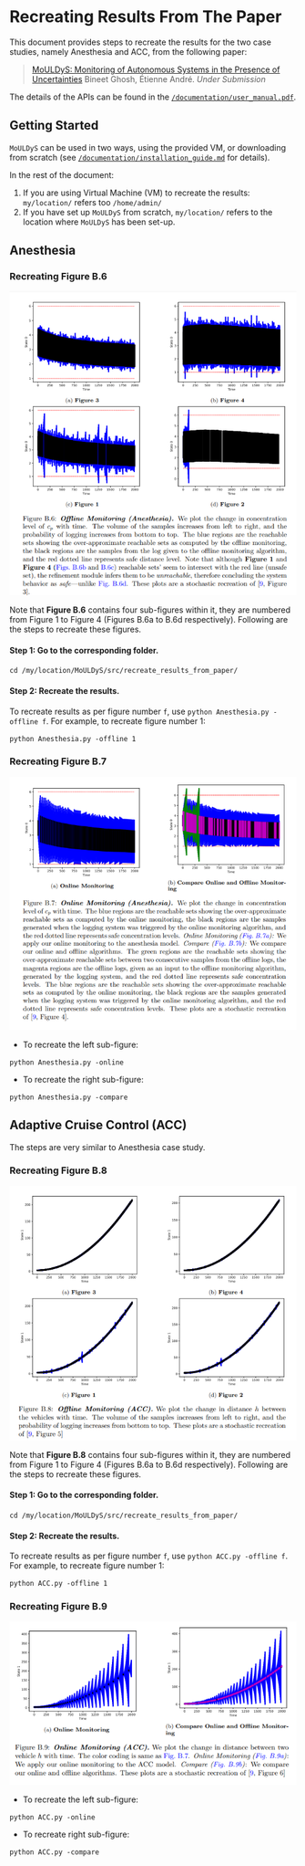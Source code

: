 # Recreating Results From The Paper

This document provides steps to recreate the results for the two case studies, namely Anesthesia and ACC, from the following paper:

> [MoULDyS: Monitoring of Autonomous Systems in the Presence of Uncertainties]()
> Bineet Ghosh, Étienne André. 
> _Under Submission_

The details of the APIs can be found in the [`/documentation/user_manual.pdf`](https://github.com/bineet-coderep/MoULDyS/blob/main/documentation/user_guide.pdf).

## Getting Started

`MoULDyS` can be used in two ways, using the provided VM, or downloading from scratch (see [`/documentation/installation_guide.md`](https://github.com/bineet-coderep/MoULDyS/blob/main/documentation/installation_guide.md) for details).

In the rest of the document:

1. If you are using Virtual Machine (VM) to recreate the results: `my/location/` refers too `/home/admin/`
2. If you have set up `MoULDyS` from scratch, `my/location/` refers to the location where `MoULDyS` has been set-up.

## Anesthesia

### Recreating Figure B.6

![FigB6](FigB6.png)

Note that **Figure B.6** contains four sub-figures within it, they are numbered from Figure 1 to Figure 4 (Figures B.6a to B.6d respectively). Following are the steps to recreate these figures.

#### Step 1: Go to the corresponding folder.

```shell
cd /my/location/MoULDyS/src/recreate_results_from_paper/
```

#### Step 2: Recreate the results.

To recreate results as per figure number `f`, use `python Anesthesia.py -offline f`. For example, to recreate figure number 1:

```shell
python Anesthesia.py -offline 1
```

### Recreating Figure B.7 

![Fig4B7](FigB7.png)

* To recreate the left sub-figure:

```shell
python Anesthesia.py -online
```

* To recreate the right sub-figure:

```shell
python Anesthesia.py -compare
```

## Adaptive Cruise Control (ACC)

The steps are very similar to Anesthesia case study.

### Recreating Figure B.8

![FigB8](FigB8.png)

Note that **Figure B.8** contains four sub-figures within it, they are numbered from Figure 1 to Figure 4 (Figures B.6a to B.6d respectively). Following are the steps to recreate these figures.

#### Step 1: Go to the corresponding folder.

```shell
cd /my/location/MoULDyS/src/recreate_results_from_paper/
```

#### Step 2: Recreate the results.

To recreate results as per figure number `f`, use `python ACC.py -offline f`. For example, to recreate figure number 1:

```shell
python ACC.py -offline 1
```

### Recreating Figure B.9 

![FigB9](FigB9.png)

* To recreate the left sub-figure:

```shell
python ACC.py -online
```

* To recreate right sub-figure:

```shell
python ACC.py -compare
```

